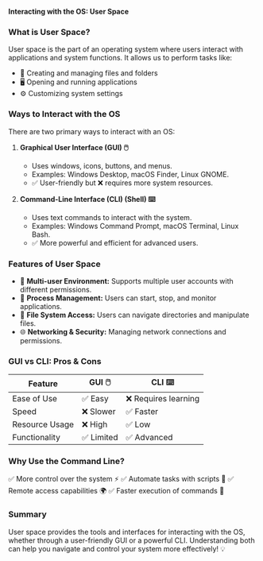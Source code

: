 **Interacting with the OS: User Space**

### What is User Space?
User space is the part of an operating system where users interact with applications and system functions. It allows us to perform tasks like:
- 📂 Creating and managing files and folders
- 🖥️ Opening and running applications
- ⚙️ Customizing system settings

### Ways to Interact with the OS
There are two primary ways to interact with an OS:
1. **Graphical User Interface (GUI) 🖱️**
   - Uses windows, icons, buttons, and menus.
   - Examples: Windows Desktop, macOS Finder, Linux GNOME.
   - ✅ User-friendly but ❌ requires more system resources.

2. **Command-Line Interface (CLI) (Shell) ⌨️**
   - Uses text commands to interact with the system.
   - Examples: Windows Command Prompt, macOS Terminal, Linux Bash.
   - ✅ More powerful and efficient for advanced users.

### Features of User Space
- 👥 **Multi-user Environment:** Supports multiple user accounts with different permissions.
- 🏃 **Process Management:** Users can start, stop, and monitor applications.
- 📁 **File System Access:** Users can navigate directories and manipulate files.
- 🌐 **Networking & Security:** Managing network connections and permissions.

### GUI vs CLI: Pros & Cons
| Feature | GUI 🖱️ | CLI ⌨️ |
|---------|------|------|
| Ease of Use | ✅ Easy | ❌ Requires learning |
| Speed | ❌ Slower | ✅ Faster |
| Resource Usage | ❌ High | ✅ Low |
| Functionality | ✅ Limited | ✅ Advanced |

### Why Use the Command Line?
✅ More control over the system ⚡
✅ Automate tasks with scripts 🤖
✅ Remote access capabilities 🌍
✅ Faster execution of commands 🚀

### Summary
User space provides the tools and interfaces for interacting with the OS, whether through a user-friendly GUI or a powerful CLI. Understanding both can help you navigate and control your system more effectively! 💡

